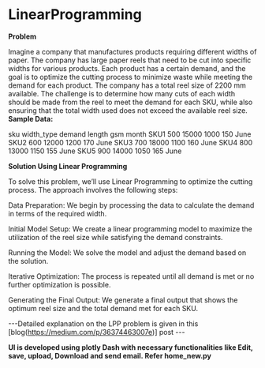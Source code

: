 # LinearProgramming
**Problem**

Imagine a company that manufactures products requiring different widths of paper. The company has large paper reels that need to be cut into specific widths for various products. Each product has a certain demand, and the goal is to optimize the cutting process to minimize waste while meeting the demand for each product.
The company has a total reel size of 2200 mm available. The challenge is to determine how many cuts of each width should be made from the reel to meet the demand for each SKU, while also ensuring that the total width used does not exceed the available reel size.
**Sample Data:**

sku	width_type	demand	length	gsm	month
SKU1	500	15000	1000	150	June
SKU2	600	12000	1200	170	June
SKU3	700	18000	1100	160	June
SKU4	800	13000	1150	155	June
SKU5	900	14000	1050	165	June

**Solution Using Linear Programming**

To solve this problem, we’ll use Linear Programming to optimize the cutting process. The approach involves the following steps:

Data Preparation: We begin by processing the data to calculate the demand in terms of the required width.

Initial Model Setup: We create a linear programming model to maximize the utilization of the reel size while satisfying the demand constraints.

Running the Model: We solve the model and adjust the demand based on the solution.

Iterative Optimization: The process is repeated until all demand is met or no further optimization is possible.

Generating the Final Output: We generate a final output that shows the optimum reel size and the total demand met for each SKU.

 ---Detailed explanation on the LPP problem is given in this [blog(https://medium.com/p/36374463007e)] post ---

**UI is developed using plotly Dash with necessary functionalities like Edit, save, upload, Download and send email. Refer home_new.py**
